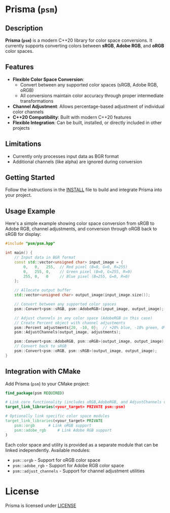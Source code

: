 # Prisma (`psm`)

## Description

**Prisma (`psm`)** is a modern C++20 library for color space conversions. It
currently supports converting colors between **sRGB**, **Adobe RGB**, and
**oRGB** color spaces.

## Features

- **Flexible Color Space Conversion**:
  - Convert between any supported color spaces (sRGB, Adobe RGB, oRGB)
  - All conversions maintain color accuracy through proper intermediate
    transformations
- **Channel Adjustment**: Allows percentage-based adjustment of individual color
  channels
- **C++20 Compatibility**: Built with modern C++20 features
- **Flexible Integration**: Can be built, installed, or directly included in
  other projects

## Limitations

- Currently only processes input data as BGR format
- Additional channels (like alpha) are ignored during conversion

## Getting Started

Follow the instructions in the [INSTALL](INSTALL.md) file to build and integrate
Prisma into your project.

## Usage Example

Here's a simple example showing color space conversion from sRGB to Adobe RGB,
channel adjustments, and conversion through oRGB back to sRGB for display:

```cpp
#include "psm/psm.hpp"

int main() {
    // Input data in BGR format
    const std::vector<unsigned char> input_image = {
        0,   0,   255,  // Red pixel (B=0, G=0, R=255)
        0,   255, 0,    // Green pixel (B=0, G=255, R=0)
        255, 0,   0     // Blue pixel (B=255, G=0, R=0)
    };

    // Allocate output buffer
    std::vector<unsigned char> output_image(input_image.size());

    // Convert between any supported color spaces
    psm::Convert<psm::sRGB, psm::AdobeRGB>(input_image, output_image);

    // Adjust channels in any color space (AdobeRGB in this case)
    // Create Percent object with channel adjustments
    psm::Percent adjustments{20, -10, 0};  // +20% blue, -10% green, 0% red
    psm::AdjustChannels(output_image, adjustments);

    psm::Convert<psm::AdobeRGB, psm::oRGB>(output_image, output_image);
    // Convert back to sRGB
    psm::Convert<psm::oRGB, psm::sRGB>(output_image, output_image);
}
```

## Integration with CMake

Add Prisma (`psm`) to your CMake project:

```cmake
find_package(psm REQUIRED)

# Link core functionality (includes oRGB,AdobeRGB, and AdjustChannels utility)
target_link_libraries(<your_target> PRIVATE psm::psm)

# Optionally link specific color space modules
target_link_libraries(<your_target> PRIVATE
    psm::orgb      # Link oRGB support
    psm::adobe_rgb     # Link Adobe RGB support
)
```

Each color space and utility is provided as a separate module that can be linked independently. Available modules:
- `psm::orgb` - Support for oRGB color space
- `psm::adobe_rgb` - Support for Adobe RGB color space
- `psm::adjust_channels` - Support for channel adjustment utilities

# License

Prisma is licensed under [LICENSE](LICENSE)
